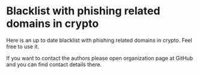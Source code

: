 # Blacklist with phishing related domains in crypto

Here is an up to date blacklist with phishing related domains in crypto. Feel free to use it.

If you want to contact the authors please open organization page at GitHub and you can find contact details there.
